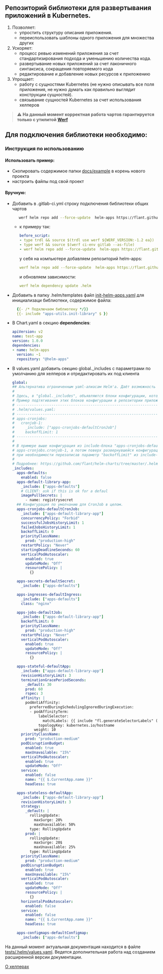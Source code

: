 ## Репозиторий библиотеки для развертывания приложений в Kubernetes.
1. Позволяет:
   *  упростить структуру описания приложения.
   *  переиспользовать шаблоны одного приложения для множества других
2. Ускоряет:
   * процесс ревью изменений приложения за счет стандартизирования подхода и уменьшению количества кода.
   * развертывание новых приложений за счет лаконичного синтаксиса, сокращения повторяемого кода
   * редактирование и добавление новых ресурсов к приложению
3. Упрощает:
   * работу с сущностями Kubernetes (не нужно описывать все поля приложения, не нужно думать как правильно выглядит конструкции сущностей).
   * связывание сущностей Kubernetes за счет использования хелперов

>  :warning: **На данный момент корректная работа чартов гарантируется только с утилитой** [**Werf**](https://werf.io)

## Для подключения библиотеки необходимо:
### Инструкция по использованию
#### Использовать пример:
* Скопировать содержимое папки [docs/example](/docs/example) в корень нового проекта
* настроить файлы под свой проект
#### Вручную:
* Добавить в .gitlab-ci.yml строку подключения библиотеки общих чартов
  ```bash
     werf helm repo add --force-update  helm-apps https://flant.github.io/helm-apps
  ```
  + к примеру так:
    ```yaml
    before_script:
    - type trdl && source $(trdl use werf ${WERF_VERSION:-1.2 ea})
    - type werf && source $(werf ci-env gitlab --as-file)
    - werf helm repo add --force-update  helm-apps https://flant.github.io/helm-apps
    ```
    у себя на компьютере добавляем репозиторий helm-apps:
    ```yaml
    werf helm repo add --force-update  helm-apps https://flant.github.io/helm-apps
    ```
    и обновляем зависимости:
    ```yaml
    werf helm dependency update .helm
    ```
* Добавить в папку .helm/templates файл [init-helm-apps.yaml](tests/.helm/templates/init-helm-apps.yaml) для инициализаци библиотеки, содержимое файла:
  ```yaml
    {{- /* Подключаем библиотеку */}}
    {{- include "apps-utils.init-library" $ }}
  ```
* В Chart.yaml в секцию **dependencies**:
  ```yaml
  apiVersion: v2
  name: test-app
  version: 1.0.0
  dependencies:
  - name: helm-apps
    version: ~1
    repository: "@helm-apps"
  ```
* В values.yaml добавить секцию global._includes с параметрами по умолчанию для хелперов и отредактировать их под клиента
  ```yaml
  global:
  ## Альтернатива ограниченным yaml-алиасам Helm'а. Даёт возможность не дублировать одну и ту же конфигурацию много раз.
  #
  # Здесь, в "global._includes", объявляются блоки конфигурации, которые потом можно использовать в любых values-файлах.
  # Пример подтягивания этих блоков конфигурации в репозитории приложения:
  # -----------------------------------------------------------------------------------------------
  # .helm/values.yaml:
  # -----------------------------------------------------------------------------------------------
  # apps-cronjobs:
  #   cronjob-1:
  #     _include: ["apps-cronjobs-defaultCronJob"]
  #     backoffLimit: 1
  # -----------------------------------------------------------------------------------------------
  #
  # В примере выше конфигурация из include-блока "apps-cronjobs-defaultCronJob" развернётся на уровне
  # apps-cronjobs.cronjob-1, а потом поверх развернувшейся конфигурации применится параметр "backoffLimit: 1",
  # при необходимости перезаписав параметр "backoffLimit" из include-блока.
  #
  # Подробнее: https://github.com/flant/helm-charts/tree/master/.helm/charts/flant-lib#flexpandincludesinvalues-function
  _includes:
    apps-defaults:
      enabled: false
    apps-default-library-app:
      _include: ["apps-defaults"]
      # CLIENT: ask if this is ok for a defaul
      imagePullSecrets: |
        - name: registrysecret
    ## Конфигурация по умолчанию для CronJob в целом.
    apps-cronjobs-defaultCronJob:
      _include: ["apps-default-library-app"]
      concurrencyPolicy: "Forbid"
      successfulJobsHistoryLimit: 1
      failedJobsHistoryLimit: 1
      backoffLimit: 0
      priorityClassName:
        prod: "production-high"
      restartPolicy: "Never"
      startingDeadlineSeconds: 60
      verticalPodAutoscaler:
        enabled: true
        updateMode: "Off"
        resourcePolicy: |
          {}

    apps-secrets-defaultSecret:
      _include: ["apps-defaults"]

    apps-ingresses-defaultIngress:
      _include: ["apps-defaults"]
      class: "nginx"

    apps-jobs-defaultJob:
      _include: ["apps-default-library-app"]
      backoffLimit: 0
      priorityClassName:
        prod: "production-high"
      restartPolicy: "Never"
      verticalPodAutoscaler:
        enabled: true
        updateMode: "Off"
        resourcePolicy: |
          {}

    apps-stateful-defaultApp:
      _include: ["apps-default-library-app"]
      revisionHistoryLimit: 3
      terminationGracePeriodSeconds:
        _default: 30
        prod: 60
        rspec: 3
      affinity: |
        podAntiAffinity:
          preferredDuringSchedulingIgnoredDuringExecution:
          - podAffinityTerm:
              labelSelector:
                matchLabels: {{ include "fl.generateSelectorLabels" (list $ . .name) | nindent 22 }}
              topologyKey: kubernetes.io/hostname
            weight: 10
      priorityClassName:
        prod: "production-medium"
      podDisruptionBudget:
        enabled: true
        maxUnavailable: "15%"
      verticalPodAutoscaler:
        enabled: true
        updateMode: "Off"
      service:
        enabled: false
        name: "{{ $.CurrentApp.name }}"
        headless: true

    apps-stateless-defaultApp:
      _include: ["apps-default-library-app"]
      revisionHistoryLimit: 3
      strategy:
        _default: |
          rollingUpdate:
            maxSurge: 20%
            maxUnavailable: 50%
          type: RollingUpdate
        prod: |
          rollingUpdate:
            maxSurge: 20$
            maxUnavailable: 25%
          type: RollingUpdate
      priorityClassName:
        prod: "production-medium"
      podDisruptionBudget:
        enabled: true
        maxUnavailable: "15%"
      verticalPodAutoscaler:
        enabled: true
        updateMode: "Off"
        resourcePolicy: |
          {}
      horizontalPodAutoscaler:
        enabled: false
      service:
        enabled: false
        name: "{{ $.CurrentApp.name }}"
        headless: true

    apps-configmaps-defaultConfigmap:
      _include: ["apps-defaults"]
  ```

На данный момент актуальная документация находится в файле  [tests/.helm/values.yaml](tests/.helm/values.yaml). Ведется дополнительная работа над созданием расширенной версии документации.

[О хелперах]( docs/usage.md)
